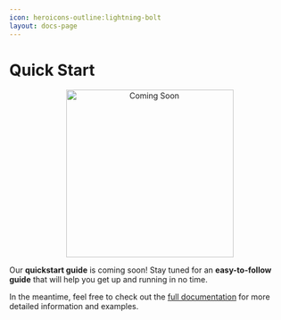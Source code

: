 ```yaml
---
icon: heroicons-outline:lightning-bolt
layout: docs-page
---
```


# Quick Start

<div style="text-align: center;">
  <img src="https://i.imgur.com/7ZKJgBb.png" alt="Coming Soon" width="300px">
</div>

Our **quickstart guide** is coming soon! Stay tuned for an **easy-to-follow guide** that will help you get up and running in no time.

In the meantime, feel free to check out the [full documentation](https://developers.facebook.com/docs/instagram-api/) for more detailed information and examples.
